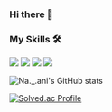 ### Hi there 👋


### My Skills 🛠
<img src="https://img.shields.io/badge/Android-3DDC84?style=flat-square&logo=Android&logoColor=white"/></a>
<img src="https://img.shields.io/badge/Python-3766AB?style=flat-square&logo=Python&logoColor=white"/></a>
<img src="https://img.shields.io/badge/Kotlin-7F52FF?style=flat-square&logo=Kotlin&logoColor=white"/></a>
<img src="https://img.shields.io/badge/Java-007396?style=flat-square&logo=Java&logoColor=white"/></a>

![Na._.ani's GitHub stats](https://github-readme-stats.vercel.app/api?username=Nanioi&show_icons=true&theme=buefy)

[![Solved.ac Profile](http://mazassumnida.wtf/api/generate_badge?boj=skdus0802)](https://solved.ac/skdus0802)
